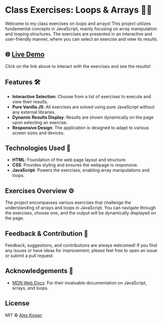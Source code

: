 # Class Exercises: Loops & Arrays 🔄🔢

Welcome to my class exercises on loops and arrays! This project utilizes fundamental concepts in JavaScript, mainly focusing on array manipulation and looping structures. The exercises are presented in an interactive and user-friendly manner, where you can select an exercise and view its results.


## 🌐 [Live Demo](https://alexk27197.github.io/Class-Exercises-loops-arrays/)

Click on the link above to interact with the exercises and see the results!

## Features 🛠

- **Interactive Selection**: Choose from a list of exercises to execute and view their results.
- **Pure Vanilla JS**: All exercises are solved using pure JavaScript without any external libraries.
- **Dynamic Results Display**: Results are shown dynamically on the page upon selecting an exercise.
- **Responsive Design**: The application is designed to adapt to various screen sizes and devices.

## Technologies Used 🚀

- **HTML**: Foundation of the web page layout and structure.
- **CSS**: Provides styling and ensures the webpage is responsive.
- **JavaScript**: Powers the exercises, enabling array manipulations and loops.

## Exercises Overview ⚙️

The project encompasses various exercises that challenge the understanding of arrays and loops in JavaScript. You can navigate through the exercises, choose one, and the output will be dynamically displayed on the page.

## Feedback & Contribution 🤝

Feedback, suggestions, and contributions are always welcomed! If you find any issues or have ideas for improvement, please feel free to open an issue or submit a pull request.

## Acknowledgements 🙏

- [MDN Web Docs](https://developer.mozilla.org/): For their invaluable documentation on JavaScript, arrays, and loops.

## License

MIT © [Alex Kogan](https://github.com/alexk27197)


